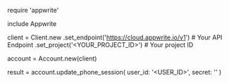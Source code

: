 require 'appwrite'

include Appwrite

client = Client.new
    .set_endpoint('https://cloud.appwrite.io/v1') # Your API Endpoint
    .set_project('&lt;YOUR_PROJECT_ID&gt;') # Your project ID

account = Account.new(client)

result = account.update_phone_session(
    user_id: '<USER_ID>',
    secret: '<SECRET>'
)
